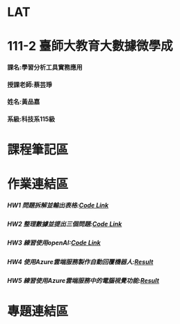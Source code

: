 # LAT
# 111-2 臺師大教育大數據微學成
#### 課名:學習分析工具實務應用

#### 授課老師:蔡芸琤

#### 姓名:黃品嘉

#### 系級:科技系115級


# 課程筆記區


# 作業連結區

##### HW1 問題拆解並輸出表格:[Code Link](https://github.com/huangpinjia/LAT/blob/main/HWone.ipynb)

##### HW2 整理數據並提出三個問題:[Code Link](https://nbviewer.org/github/huangpinjia/LAT/blob/main/homeworktwo.ipynb)

##### HW3 練習使用openAI:[Code Link](https://nbviewer.org/github/huangpinjia/LAT/blob/main/HW3.ipynb)

##### HW4 使用Azure雲端服務製作自動回覆機器人:[Result](https://github.com/huangpinjia/LAT/tree/main/HW4)

##### HW5 練習使用Azure雲端服務中的電腦視覺功能:[Result](https://github.com/huangpinjia/LAT/tree/main/HW5)

# 專題連結區
